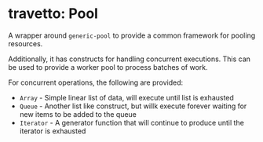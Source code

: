 travetto: Pool
===

A wrapper around `generic-pool` to provide a common framework for pooling resources.

Additionally, it has constructs for handling concurrent executions. This can be used to provide a worker pool
to process batches of work.

For concurrent operations, the following are provided:
- `Array` - Simple linear list of data, will execute until list is exhausted
- `Queue` - Another list like construct, but willk execute forever waiting for new items to be added to the queue
- `Iterator` - A generator function that will continue to produce until the iterator is exhausted
